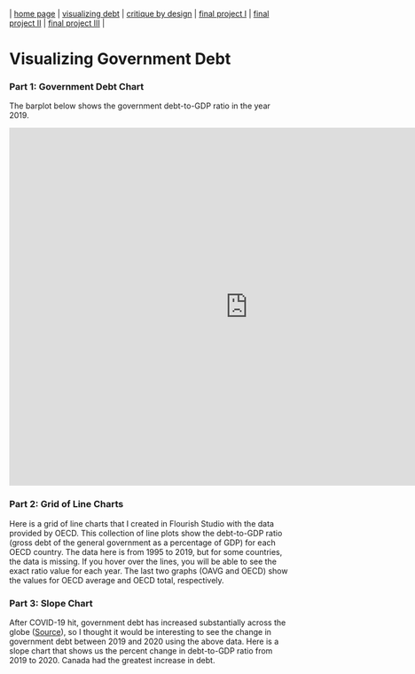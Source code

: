 | [home page](https://talktalki.github.io/grace_portfolio/) | [visualizing debt](visualizing-government-debt) | [critique by design](critique-by-design) | [final project I](final-project-part-one) | [final project II](final-project-part-two) | [final project III](final-project-part-three) |

# Visualizing Government Debt
### Part 1: Government Debt Chart
The barplot below shows the government debt-to-GDP ratio in the year 2019.
<iframe src="https://data.oecd.org/chart/7b87" width="860" height="645" style="border: 0" mozallowfullscreen="true" webkitallowfullscreen="true" allowfullscreen="true"><a href="https://data.oecd.org/chart/7b87" target="_blank">OECD Chart: General government debt, Total, % of GDP, 2019</a></iframe>

### Part 2: Grid of Line Charts
Here is a grid of line charts that I created in Flourish Studio with the data provided by OECD. This collection of line plots show the debt-to-GDP ratio (gross debt of the general government as a percentage of GDP) for each OECD country. The data here is from 1995 to 2019, but for some countries, the data is missing. If you hover over the lines, you will be able to see the exact ratio value for each year. The last two graphs (OAVG and OECD) show the values for OECD average and OECD total, respectively.
<div class="flourish-embed flourish-chart" data-src="visualisation/14960644"><script src="https://public.flourish.studio/resources/embed.js"></script></div>

### Part 3: Slope Chart
After COVID-19 hit, government debt has increased substantially across the globe ([Source](https://www.imf.org/en/Blogs/Articles/2021/12/15/blog-global-debt-reaches-a-record-226-trillion)), so I thought it would be interesting to see the change in government debt between 2019 and 2020 using the above data. Here is a slope chart that shows us the percent change in debt-to-GDP ratio from 2019 to 2020. Canada had the greatest increase in debt.
<div class="flourish-embed flourish-slope" data-src="visualisation/14961642"><script src="https://public.flourish.studio/resources/embed.js"></script></div>

